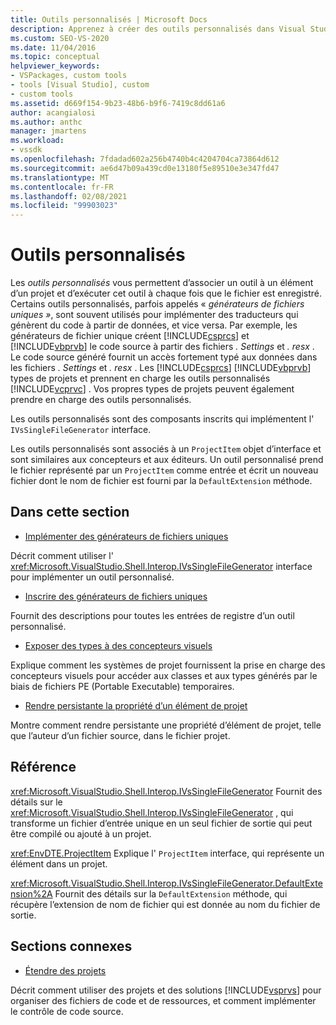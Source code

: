 ```yaml
---
title: Outils personnalisés | Microsoft Docs
description: Apprenez à créer des outils personnalisés dans Visual Studio qui associent un outil à un élément dans un projet et exécutez cet outil à chaque fois que le fichier est enregistré.
ms.custom: SEO-VS-2020
ms.date: 11/04/2016
ms.topic: conceptual
helpviewer_keywords:
- VSPackages, custom tools
- tools [Visual Studio], custom
- custom tools
ms.assetid: d669f154-9b23-48b6-b9f6-7419c8dd61a6
author: acangialosi
ms.author: anthc
manager: jmartens
ms.workload:
- vssdk
ms.openlocfilehash: 7fdadad602a256b4740b4c4204704ca73864d612
ms.sourcegitcommit: ae6d47b09a439cd0e13180f5e89510e3e347fd47
ms.translationtype: MT
ms.contentlocale: fr-FR
ms.lasthandoff: 02/08/2021
ms.locfileid: "99903023"
---
```

# <a name="custom-tools"></a>Outils personnalisés
Les *outils personnalisés* vous permettent d’associer un outil à un élément d’un projet et d’exécuter cet outil à chaque fois que le fichier est enregistré. Certains outils personnalisés, parfois appelés « *générateurs de fichiers uniques »*, sont souvent utilisés pour implémenter des traducteurs qui génèrent du code à partir de données, et vice versa. Par exemple, les générateurs de fichier unique créent [!INCLUDE[csprcs](../../data-tools/includes/csprcs_md.md)] et [!INCLUDE[vbprvb](../../code-quality/includes/vbprvb_md.md)] le code source à partir des fichiers *. Settings* et *. resx* . Le code source généré fournit un accès fortement typé aux données dans les fichiers *. Settings* et *. resx* . Les [!INCLUDE[csprcs](../../data-tools/includes/csprcs_md.md)] [!INCLUDE[vbprvb](../../code-quality/includes/vbprvb_md.md)] types de projets et prennent en charge les outils personnalisés [!INCLUDE[vcprvc](../../code-quality/includes/vcprvc_md.md)] . Vos propres types de projets peuvent également prendre en charge des outils personnalisés.

 Les outils personnalisés sont des composants inscrits qui implémentent l' `IVsSingleFileGenerator` interface.

 Les outils personnalisés sont associés à un `ProjectItem` objet d’interface et sont similaires aux concepteurs et aux éditeurs. Un outil personnalisé prend le fichier représenté par un `ProjectItem` comme entrée et écrit un nouveau fichier dont le nom de fichier est fourni par la `DefaultExtension` méthode.

## <a name="in-this-section"></a>Dans cette section
- [Implémenter des générateurs de fichiers uniques](../../extensibility/internals/implementing-single-file-generators.md)

 Décrit comment utiliser l' <xref:Microsoft.VisualStudio.Shell.Interop.IVsSingleFileGenerator> interface pour implémenter un outil personnalisé.

- [Inscrire des générateurs de fichiers uniques](../../extensibility/internals/registering-single-file-generators.md)

 Fournit des descriptions pour toutes les entrées de registre d’un outil personnalisé.

- [Exposer des types à des concepteurs visuels](../../extensibility/internals/exposing-types-to-visual-designers.md)

 Explique comment les systèmes de projet fournissent la prise en charge des concepteurs visuels pour accéder aux classes et aux types générés par le biais de fichiers PE (Portable Executable) temporaires.

- [Rendre persistante la propriété d’un élément de projet](../../extensibility/persisting-the-property-of-a-project-item.md)

 Montre comment rendre persistante une propriété d’élément de projet, telle que l’auteur d’un fichier source, dans le fichier projet.

## <a name="reference"></a>Référence
 <xref:Microsoft.VisualStudio.Shell.Interop.IVsSingleFileGenerator> Fournit des détails sur le <xref:Microsoft.VisualStudio.Shell.Interop.IVsSingleFileGenerator> , qui transforme un fichier d’entrée unique en un seul fichier de sortie qui peut être compilé ou ajouté à un projet.

 <xref:EnvDTE.ProjectItem> Explique l' `ProjectItem` interface, qui représente un élément dans un projet.

 <xref:Microsoft.VisualStudio.Shell.Interop.IVsSingleFileGenerator.DefaultExtension%2A> Fournit des détails sur la `DefaultExtension` méthode, qui récupère l’extension de nom de fichier qui est donnée au nom du fichier de sortie.

## <a name="related-sections"></a>Sections connexes
- [Étendre des projets](../../extensibility/extending-projects.md)

 Décrit comment utiliser des projets et des solutions [!INCLUDE[vsprvs](../../code-quality/includes/vsprvs_md.md)] pour organiser des fichiers de code et de ressources, et comment implémenter le contrôle de code source.
